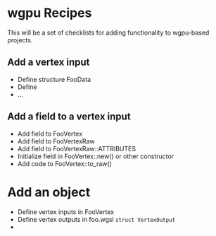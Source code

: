 # wgpu Recipes

This will be a set of checklists for adding functionality to wgpu-based projects.

## Add a vertex input

* Define structure FooData
* Define 
* ...

## Add a field to a vertex input

* Add field to FooVertex
* Add field to FooVertexRaw
* Add field to FooVertexRaw::ATTRIBUTES
* Initialize field in FooVertex::new() or other constructor
* Add code to FooVertex::to_raw()

# Add an object

* Define vertex inputs in FooVertex
* Define vertex outputs in foo.wgsl `struct VertexOutput`
* 

